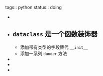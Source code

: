 tags:: python
status:: doing

-
- `dataclass` 是一个函数装饰器
	-
	- 添加带有类型的字段替代 `__init__`
	- 添加一系列 `dunder` 方法
-
-
-
